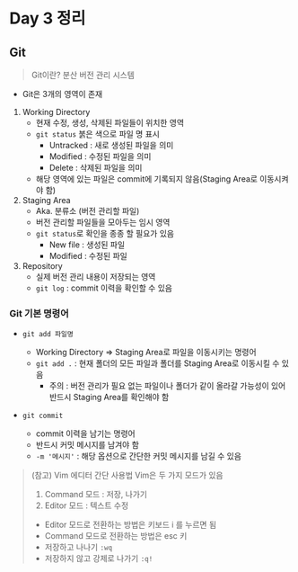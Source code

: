 # Day 3 정리

## Git
> Git이란?
> 분산 버전 관리 시스템

* Git은 3개의 영역이 존재
1. Working Directory
    * 현재 수정, 생성, 삭제된 파일들이 위치한 영역
    * `git status` 붉은 색으로 파일 명 표시
        * Untracked : 새로 생성된 파일을 의미
        * Modified : 수정된 파일을 의미
        * Delete : 삭제된 파일을 의미
    * 해당 영역에 있는 파일은 commit에 기록되지 않음(Staging Area로 이동시켜야 함)
2. Staging Area
    * Aka. 분류소 (버전 관리할 파일)
    * 버전 관리할 파일들을 모아두는 임시 영역
    * `git status`로 확인을 종종 할 필요가 있음
        * New file : 생성된 파일
        * Modified : 수정된 파일
3. Repository
    * 실제 버전 관리 내용이 저장되는 영역
    * `git log` : commit 이력을 확인할 수 있음

### Git 기본 명령어

* `git add 파일명`
    * Working Directory => Staging Area로 파일을 이동시키는 명령어
    * `git add .` : 현재 폴더의 모든 파일과 폴더를 Staging Area로 이동시킬 수 있음
        * 주의 : 버전 관리가 필요 없는 파일이나 폴더가 같이 올라갈 가능성이 있어 반드시 Staging Area를 확인해야 함

* `git commit`
    * commit 이력을 남기는 명령어
    * 반드시 커밋 메시지를 남겨야 함
    * `-m '메시지'` : 해당 옵션으로 간단한 커밋 메시지를 남길 수 있음
> (참고) Vim 에디터 간단 사용법
> Vim은 두 가지 모드가 있음
> 1. Command 모드 : 저장, 나가기
> 2. Editor 모드 : 텍스트 수정
> * Editor 모드로 전환하는 방법은 키보드 i 를 누르면 됨
> * Command 모드로 전환하는 방법은 esc 키
> * 저장하고 나나기 `:wq`
> * 저장하지 않고 강제로 나가기 `:q!`